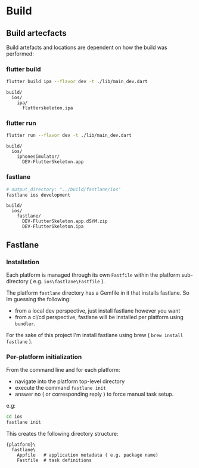 # Build

## Build artecfacts

Build artefacts and locations are dependent on how the build was performed:

### flutter build

```sh
flutter build ipa --flavor dev -t ./lib/main_dev.dart
```

```text
build/
  ios/
    ipa/
      flutterskeleton.ipa
```

### flutter run

```sh
flutter run --flavor dev -t ./lib/main_dev.dart
```

```text
build/
  ios/
    iphonesimulator/
      DEV-FlutterSkeleton.app
```

### fastlane

```sh
# output_directory: "../build/fastlane/ios"
fastlane ios development
```

```text
build/
  ios/
    fastlane/
      DEV-FlutterSkeleton.app.dSYM.zip
      DEV-FlutterSkeleton.ipa

```

## Fastlane

### Installation

Each platform is managed through its own `Fastfile` within the platform sub-directory ( e.g. `ios\fastlane\Fastfile` ).

The platform `fastlane` directory has a Gemfile in it that installs fastlane.
So Im guessing the following:

- from a local dev perspective, just install fastlane however you want
- from a ci/cd perspective, fastlane will be installed per platform using `bundler`.

For the sake of this project I'm install fastlane using brew ( `brew install fastlane` ).

### Per-platform initialization

From the command line and for each platform:

- navigate into the platform top-level directory
- execute the command `fastlane init`
- answer no ( or corresponding reply ) to force manual task setup.

e.g:

```sh
cd ios
fastlane init
```

This creates the following directory structure:

```text
{platform}\
  fastlane\
    Appfile   # application metadata ( e.g. package name)
    Fastfile  # task definitions
```
